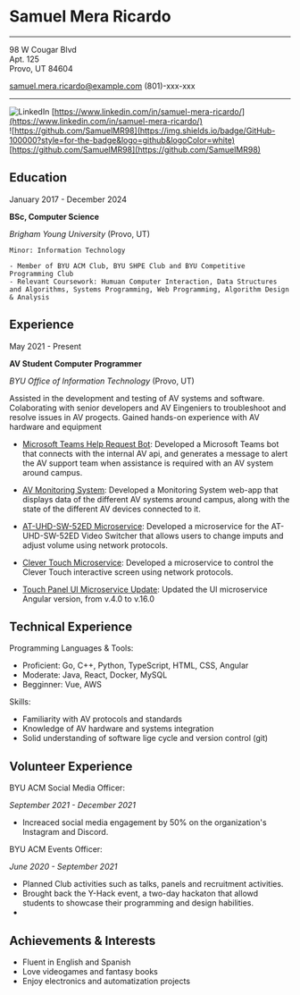 Samuel Mera Ricardo
============

-------------------     ----------------------------
98 W Cougar Blvd    
Apt. 125                                
Provo, UT 84604                           

samuel.mera.ricardo@example.com
(801)-xxx-xxx
-------------------     ----------------------------

![LinkedIn](https://img.shields.io/badge/LinkedIn-0077B5?style=for-the-badge&logo=linkedin&logoColor=white) [https://www.linkedin.com/in/samuel-mera-ricardo/](https://www.linkedin.com/in/samuel-mera-ricardo/)
<br>
![https://github.com/SamuelMR98](https://img.shields.io/badge/GitHub-100000?style=for-the-badge&logo=github&logoColor=white) [https://github.com/SamuelMR98](https://github.com/SamuelMR98)

Education
---------

January 2017 - December 2024

**BSc, Computer Science** 

*Brigham Young University* (Provo, UT)

    Minor: Information Technology

    - Member of BYU ACM Club, BYU SHPE Club and BYU Competitive Programming Club
    - Relevant Coursework: Humuan Computer Interaction, Data Structures and Algorithms, Systems Programming, Web Programming, Algorithm Design & Analysis

Experience
----------

May 2021 - Present

**AV Student Computer Programmer**

*BYU Office of Information Technology* (Provo, UT)

Assisted in the development and testing of AV systems and software. Colaborating with senior developers and AV Eingeniers to troubleshoot and resolve issues in AV progects. Gained hands-on experience with AV hardware and equipment

* [Microsoft Teams Help Request Bot](https://github.com/byuoitav/teams-help-request): Developed a Microsoft Teams bot that connects with the internal AV api, and generates a message to alert the AV support team when assistance is required with an AV system around campus.

* [AV Monitoring System](https://github.com/byuoitav/smee): Developed a Monitoring System web-app that displays data of the different AV systems around campus, along with the state of the different AV devices connected to it.

* [AT-UHD-SW-52ED Microservice](https://github.com/byuoitav/atlona/tree/main/AT-UHD-SW-52ED): Developed a microservice for the AT-UHD-SW-52ED Video Switcher that allows users to change imputs and adjust volume using network protocols.

* [Clever Touch Microservice](https://github.com/byuoitav/clevertouch-control): Developed a microservice to control the Clever Touch interactive screen using network protocols.

* [Touch Panel UI Microservice Update](https://github.com/byuoitav/touchpanel-ui-microservice): Updated the UI microservice Angular version, from v.4.0 to v.16.0

Technical Experience
--------------------
Programming Languages & Tools:

- Proficient: Go, C++, Python, TypeScript, HTML, CSS, Angular
- Moderate: Java, React, Docker, MySQL
- Begginner: Vue, AWS

Skills:

- Familiarity with AV protocols and standards
- Knowledge of AV hardware and systems integration
- Solid understanding of software lige cycle and version control (git)

[ref]: https://github.com/githubuser/superlongprojectname

Volunteer Experience
----------------------------------------
BYU ACM Social Media Officer:

*September 2021 - December 2021*

- Increaced social media engagement by 50% on the organization's Instagram and Discord.

BYU ACM Events Officer:

*June 2020 - September 2021*

- Planned Club activities such as talks, panels and recruitment activities.
- Brought back the Y-Hack event, a two-day hackaton that allowd students to showcase their programming and design habilities.
- 

Achievements & Interests
----------------------------------------
- Fluent in English and Spanish
- Love videogames and fantasy books
- Enjoy electronics and automatization projects
